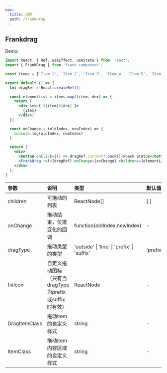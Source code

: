 ```yaml
---
nav:
  title: 组件
  path: /frankdrag
---
```


## Frankdrag

Demo:
```jsx
import React, { Ref, useEffect, useState } from 'react';
import { FrankDrag } from 'frank_component';

const items = ['Item 1', 'Item 2', 'Item 3', 'Item 4', 'Item 5', 'Item 6'];

export default () => {
  let dragRef = React.createRef();

  const elementList = items.map((item, dex) => {
    return (
      <div key={`${item}${dex}`}>
        {item}
      </div>)
  })

  const onChange = (oldIndex, newIndex) => {
    console.log(oldIndex, newIndex)
  }

  return (
    <div>
      <button onClick={() => dragRef.current?.back()}>back Status</button>
      <FrankDrag ref={dragRef} onChange={onChange} childrens={elementList} />
    </div>
  );
}
```

|  参数   | 说明  | 类型 | 默认值
|  :----  | :----  | :----  | :----  |
| children  | 可拖动的列表 | ReactNode[] | [ ] |
| onChange  | 拖动结束，位置变化的回调 | function(oldIndex,newIndex) | -|
| dragType | 拖动类型的类型 | 'outside'  \|  'line'  \|  'prefix'  \|  'suffix'  | 'prefix' |
| fixIcon  | 自定义拖动图标（只有当dragType为prefix或suffix时有效） |  ReactNode | - |
| DragItemClass |  拖动item的自定义样式 | string | - |
| ItemClass |  拖动item内容区域的自定义样式 | string | - |